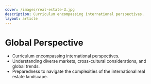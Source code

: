 ```yaml
---
cover: /images/real-estate-3.jpg
description: Curriculum encompassing international perspectives.
layout: article
---
```


# Global Perspective

- Curriculum encompassing international perspectives.
- Understanding diverse markets, cross-cultural considerations, and global trends.
- Preparedness to navigate the complexities of the international real estate landscape.